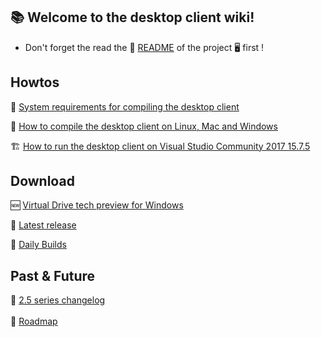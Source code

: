 ## :books: Welcome to the desktop client wiki!

- Don't forget the read the :memo: [README](https://github.com/nextcloud/desktop/blob/master/README.md) of the project  :desktop_computer: first !

## Howtos

:hammer: [System requirements for compiling the desktop client](https://github.com/nextcloud/desktop/wiki/System-requirements-for-compiling-the-desktop-client)

:wrench: [How to compile the desktop client on Linux, Mac and Windows](https://github.com/nextcloud/desktop/wiki/How-to-compile-the-desktop-client)

:building_construction: [How to run the desktop client on Visual Studio Community 2017 15.7.5](https://github.com/nextcloud/desktop/wiki/How-to-run-the-desktop-client-on-Visual-Studio)


## Download 

:new: [Virtual Drive tech preview for Windows](https://github.com/nextcloud/desktop/releases/tag/techpreview-v1)

:incoming_envelope: [Latest release](https://github.com/nextcloud/desktop/releases)

:high_brightness: [Daily Builds](https://github.com/nextcloud/desktop/wiki/Daily-Builds)


## Past & Future

:memo: [2.5 series changelog](https://github.com/nextcloud/desktop/releases) <br>
<br>
:crystal_ball: [Roadmap](https://github.com/nextcloud/desktop/wiki/Desktop-Client-Roadmap) <br>
